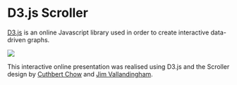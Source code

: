# D3.js Scroller

[D3.js](https://d3js.org/) is an online Javascript library used in order to create interactive data-driven graphs.

![](https://d3js.org/preview.png)

This interactive online presentation was realised using D3.js and the Scroller design by <a href='https://towardsdatascience.com/how-i-created-an-interactive-scrolling-visualisation-with-d3-js-and-how-you-can-too-e116372e2c73'>Cuthbert
            Chow</a> and <a href='https://vallandingham.me/scroller.html'>Jim Vallandingham</a>.